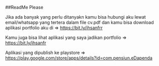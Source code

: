 ##ReadMe Please

Jika ada banyak yang perlu ditanyakn kamu bisa hubungi aku lewat email/whatsapp yang tertera dalam file cv.pdf dan kamu bisa download aplikasi portfolio aku di => https://bit.ly/ihsanfrr

Kamu juga bisa lihat aplikasi yang saya jadikan portfolio => https://bit.ly/ihsanfr

Aplikasi yang dipublish ke playstore => https://play.google.com/store/apps/details?id=com.pensiun.eDapenda
